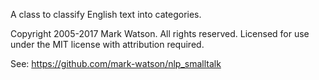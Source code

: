 A class to classify English text into categories.

Copyright 2005-2017 Mark Watson. All rights reserved. Licensed for use under the MIT license with attribution required.

See:  https://github.com/mark-watson/nlp_smalltalk
